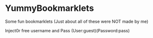 # YummyBookmarklets
Some fun bookmarklets
(Just about all of these were NOT made by me)

Inject0r free username and Pass (User:guest)(Password:pass)
